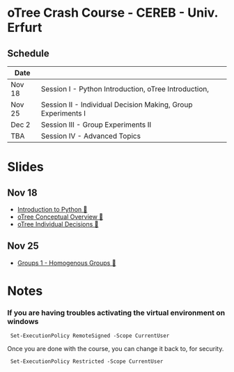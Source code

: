 # oTree Crash Course - CEREB - Univ. Erfurt

## Schedule
| Date      |                                                          |
|-----------|----------------------------------------------------------|
| Nov 18    | Session I  - Python Introduction, oTree Introduction,  |
| Nov 25    | Session II - Individual Decision Making, Group Experiments I                           |
| Dec 2       | Session III - Group Experiments II                            |
| TBA       | Session IV - Advanced Topics
# Slides
## Nov 18
* [Introduction to Python 🔗](https://www.saral.it/cereb-otree/slides/python_intro.html)
* [oTree Conceptual Overview 🔗](https://www.saral.it/cereb-otree/slides/otree_conceptual_overview.html)
* [oTree Individual Decisions 🔗](https://www.saral.it/cereb-otree/slides/otree_individual.html)
## Nov 25
* [Groups 1 - Homogenous Groups 🔗](https://www.saral.it/cereb-otree/slides/otree_group.html)


# Notes
### If you are having troubles activating the virtual environment on windows
```
 Set-ExecutionPolicy RemoteSigned -Scope CurrentUser 
```

Once you are done with the course, you can change it back to, for security.

```
 Set-ExecutionPolicy Restricted -Scope CurrentUser       
```
